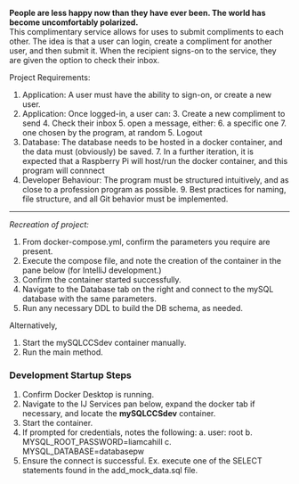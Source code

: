 **People are less happy now than they have ever been. The world has become uncomfortably polarized.**\
This complimentary service allows for uses to submit compliments to each other. The idea is that a user can login, create a compliment for another user, and then submit it. When the recipient signs-on to the service, they are given the option to check their inbox.

Project Requirements:
1. Application: A user must have the ability to sign-on, or create a new user.
2. Application: Once logged-in, a user can:
   3. Create a new compliment to send
   4. Check their inbox
      5. open a message, either:
         6. a specific one
         7. one chosen by the program, at random
   5. Logout
6. Database: The database needs to be hosted in a docker container, and the data must (obviously) be saved.
   7. In a further iteration, it is expected that a Raspberry Pi will host/run the docker container, and this program will connnect
8. Developer Behaviour: The program must be structured intuitively, and as close to a profession program as possible.
   9. Best practices for naming, file structure, and all Git behavior must be implemented.


___
*Recreation of project:*
1. From docker-compose.yml, confirm the parameters you require are present. 
2. Execute the compose file, and note the creation of the container in the pane below (for IntelliJ development.)
3. Confirm the container started successfully.
4. Navigate to the Database tab on the right and connect to the mySQL database with the same parameters.
5. Run any necessary DDL to build the DB schema, as needed. 

Alternatively,
1. Start the mySQLCCSdev container manually.
2. Run the main method.

### Development Startup Steps
1. Confirm Docker Desktop is running.
2. Navigate to the IJ Services pan below, expand the docker tab if necessary, and locate the **mySQLCCSdev** container.
3. Start the container.
4. If prompted for credentials, notes the following:
   a. user: root
   b. MYSQL_ROOT_PASSWORD=liamcahill
   c. MYSQL_DATABASE=databasepw
5. Ensure the connect is successful. Ex. execute one of the SELECT statements found in the add_mock_data.sql file.

